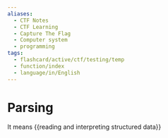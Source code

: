 ```yaml
---
aliases:
  - CTF Notes
  - CTF Learning
  - Capture The Flag
  - Computer system
  - programming
tags:
  - flashcard/active/ctf/testing/temp
  - function/index
  - language/in/English
---
```


# Parsing
It means {{reading and interpreting structured data}} <!--SR:!2024-12-16,3,250-->


